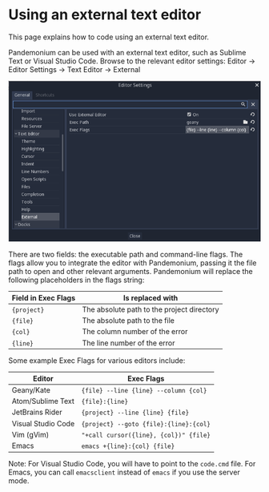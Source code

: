
# Using an external text editor

This page explains how to code using an external text editor.

Pandemonium can be used with an external text editor, such as Sublime Text or Visual
Studio Code. Browse to the relevant editor settings: Editor -&gt; Editor Settings
-&gt; Text Editor -&gt; External

![](img/editor_settings.png)

There are two fields: the executable path and command-line flags. The flags
allow you to integrate the editor with Pandemonium, passing it the file path to open
and other relevant arguments. Pandemonium will replace the following placeholders in
the flags string:

| Field in Exec Flags | Is replaced with                                  |
|---------------------|---------------------------------------------------|
| `{project}`       | The absolute path to the project directory          |
| `{file}`          | The absolute path to the file                       |
| `{col}`           | The column number of the error                      |
| `{line}`          | The line number of the error                        |

Some example Exec Flags for various editors include:

| Editor              | Exec Flags                                        |
|---------------------|---------------------------------------------------|
| Geany/Kate          | `{file} --line {line} --column {col}`             |
| Atom/Sublime Text   | `{file}:{line}`                                   |
| JetBrains Rider     | `{project} --line {line} {file}`                  |
| Visual Studio Code  | `{project} --goto {file}:{line}:{col}`            |
| Vim (gVim)          | `"+call cursor({line}, {col})" {file}`            |
| Emacs               | `emacs +{line}:{col} {file}`                      |

Note: For Visual Studio Code, you will have to point to the `code.cmd`
file. For Emacs, you can call `emacsclient` instead of `emacs` if
you use the server mode.

